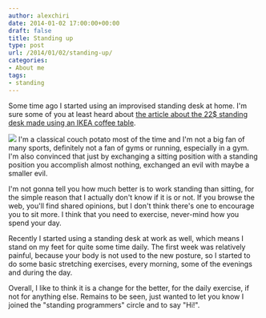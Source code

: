 ```yaml
---
author: alexchiri
date: 2014-01-02 17:00:00+00:00
draft: false
title: Standing up
type: post
url: /2014/01/02/standing-up/
categories:
- About me
tags:
- standing
---
```


Some time ago I started using an improvised standing desk at home. I'm sure some of you at least heard about [the article about the 22$ standing desk made using an IKEA coffee table](http://iamnotaprogrammer.com/Ikea-Standing-desk-for-22-dollars.html).

![](http://0f8f28fe275e3a043777-67ab80ec00c7299bd1255995bf933a71.r1.cf2.rackcdn.com/IMG_0138.JPG)
I'm a classical couch potato most of the time and I'm not a big fan of many sports, definitely not a fan of gyms or running, especially in a gym. I'm also convinced that just by exchanging a sitting position with a standing position you accomplish almost nothing, exchanged an evil with maybe a smaller evil.

I'm not gonna tell you how much better is to work standing than sitting, for the simple reason that I actually don't know if it is or not. If you browse the web, you'll find shared opinions, but I don't think there's one to encourage you to sit more. I think that you need to exercise, never-mind how you spend your day.

Recently I started using a standing desk at work as well, which means I stand on my feet for quite some time daily. The first week was relatively painful, because your body is not used to the new posture, so I started to do some basic stretching exercises, every morning, some of the evenings and during the day.

Overall, I like to think it is a change for the better, for the daily exercise, if not for anything else. Remains to be seen, just wanted to let you know I joined the "standing programmers" circle and to say "Hi!".
